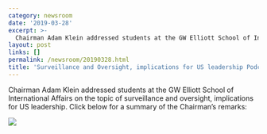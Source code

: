 ```yaml
---
category: newsroom
date: '2019-03-28'
excerpt: >-
  Chairman Adam Klein addressed students at the GW Elliott School of International Affairs
layout: post
links: []
permalink: /newsroom/20190328.html
title: 'Surveillance and Oversight, implications for US leadership Podcast'
---
```



Chairman Adam Klein addressed students at the GW Elliott School of International Affairs on the topic of surveillance and oversight, implications for US leadership. Click below for a summary of the Chairman’s remarks:

[![](http://img.youtube.com/vi/Q7JzdIA9Z1E/0.jpg)](http://www.youtube.com/watch?v=Q7JzdIA9Z1E&feature=youtu.be "Click here for a podcast summary of the Chairman’s remarks")
